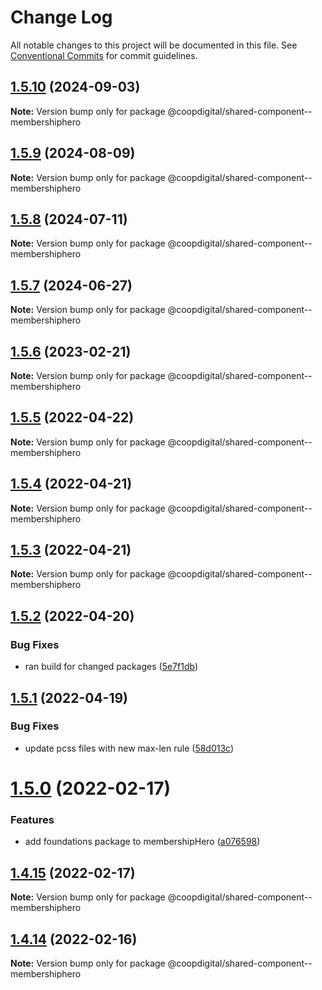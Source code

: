 # Change Log

All notable changes to this project will be documented in this file.
See [Conventional Commits](https://conventionalcommits.org) for commit guidelines.

## [1.5.10](https://github.com/coopdigital/coop-frontend/compare/@coopdigital/shared-component--membershiphero@1.5.9...@coopdigital/shared-component--membershiphero@1.5.10) (2024-09-03)

**Note:** Version bump only for package @coopdigital/shared-component--membershiphero





## [1.5.9](https://github.com/coopdigital/coop-frontend/compare/@coopdigital/shared-component--membershiphero@1.5.8...@coopdigital/shared-component--membershiphero@1.5.9) (2024-08-09)

**Note:** Version bump only for package @coopdigital/shared-component--membershiphero





## [1.5.8](https://github.com/coopdigital/coop-frontend/compare/@coopdigital/shared-component--membershiphero@1.5.7...@coopdigital/shared-component--membershiphero@1.5.8) (2024-07-11)

**Note:** Version bump only for package @coopdigital/shared-component--membershiphero





## [1.5.7](https://github.com/coopdigital/coop-frontend/compare/@coopdigital/shared-component--membershiphero@1.5.6...@coopdigital/shared-component--membershiphero@1.5.7) (2024-06-27)

**Note:** Version bump only for package @coopdigital/shared-component--membershiphero





## [1.5.6](https://github.com/coopdigital/coop-frontend/compare/@coopdigital/shared-component--membershiphero@1.5.5...@coopdigital/shared-component--membershiphero@1.5.6) (2023-02-21)

**Note:** Version bump only for package @coopdigital/shared-component--membershiphero





## [1.5.5](https://github.com/coopdigital/coop-frontend/compare/@coopdigital/shared-component--membershiphero@1.5.4...@coopdigital/shared-component--membershiphero@1.5.5) (2022-04-22)

**Note:** Version bump only for package @coopdigital/shared-component--membershiphero





## [1.5.4](https://github.com/coopdigital/coop-frontend/compare/@coopdigital/shared-component--membershiphero@1.5.3...@coopdigital/shared-component--membershiphero@1.5.4) (2022-04-21)

**Note:** Version bump only for package @coopdigital/shared-component--membershiphero





## [1.5.3](https://github.com/coopdigital/coop-frontend/compare/@coopdigital/shared-component--membershiphero@1.5.2...@coopdigital/shared-component--membershiphero@1.5.3) (2022-04-21)

**Note:** Version bump only for package @coopdigital/shared-component--membershiphero





## [1.5.2](https://github.com/coopdigital/coop-frontend/compare/@coopdigital/shared-component--membershiphero@1.5.1...@coopdigital/shared-component--membershiphero@1.5.2) (2022-04-20)


### Bug Fixes

* ran build for changed packages ([5e7f1db](https://github.com/coopdigital/coop-frontend/commit/5e7f1dbdf38ca13b8233b81f72d3725b8a47d834))





## [1.5.1](https://github.com/coopdigital/coop-frontend/compare/@coopdigital/shared-component--membershiphero@1.5.0...@coopdigital/shared-component--membershiphero@1.5.1) (2022-04-19)


### Bug Fixes

* update pcss files with new max-len rule ([58d013c](https://github.com/coopdigital/coop-frontend/commit/58d013c58111ff07521b792b0538bca2690efc74))





# [1.5.0](https://github.com/coopdigital/coop-frontend/compare/@coopdigital/shared-component--membershiphero@1.4.15...@coopdigital/shared-component--membershiphero@1.5.0) (2022-02-17)


### Features

* add foundations package to membershipHero ([a076598](https://github.com/coopdigital/coop-frontend/commit/a076598955979300973ec6f85f694d5e4503e03d))





## [1.4.15](https://github.com/coopdigital/coop-frontend/compare/@coopdigital/shared-component--membershiphero@1.4.14...@coopdigital/shared-component--membershiphero@1.4.15) (2022-02-17)

**Note:** Version bump only for package @coopdigital/shared-component--membershiphero





## [1.4.14](https://github.com/coopdigital/coop-frontend/compare/@coopdigital/shared-component--membershiphero@1.4.13...@coopdigital/shared-component--membershiphero@1.4.14) (2022-02-16)

**Note:** Version bump only for package @coopdigital/shared-component--membershiphero
